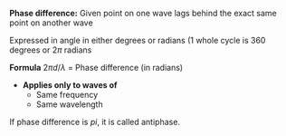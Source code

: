 **Phase difference:** Given point on one wave lags behind the exact same point on another wave

Expressed in angle in either degrees or radians (1 whole cycle is 360 degrees or 
$2\pi$ radians

**Formula**
$2 \pi d/\lambda$ = Phase difference (in radians)
- **Applies only to waves of**
	- Same frequency
	- Same wavelength

If phase difference is $pi$, it is called antiphase.

